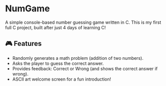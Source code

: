 # NumGame

A simple console-based number guessing game written in C. This is my first full C project, built after just 4 days of learning C!

## 🎮 Features
- Randomly generates a math problem (addition of two numbers).
- Asks the player to guess the correct answer.
- Provides feedback: Correct or Wrong (and shows the correct answer if wrong).
- ASCII art welcome screen for a fun introduction!


